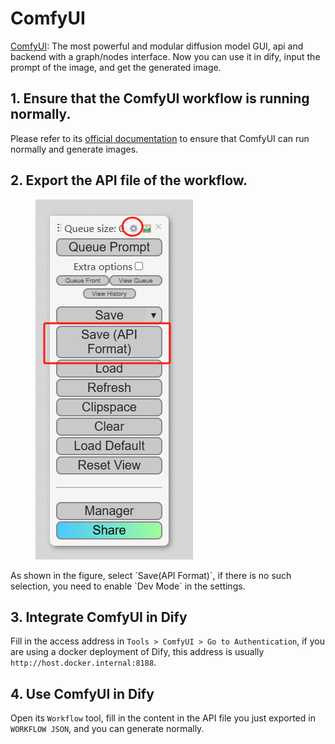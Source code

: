 # ComfyUI
[ComfyUI](https://www.comfy.org/): The most powerful and modular diffusion model GUI, api and backend with a graph/nodes interface. Now you can use it in dify, input the prompt of the image, and get the generated image.

## 1. Ensure that the ComfyUI workflow is running normally.  
Please refer to its [official documentation](https://docs.comfy.org/get_started/gettingstarted) to ensure that ComfyUI can run normally and generate images.

## 2. Export the API file of the workflow. 
<figure><img src="/en/.gitbook/assets/guides/tools/comfyui.png" alt=""><figcaption></figcaption></figure>
As shown in the figure, select `Save(API Format)`, if there is no such selection, you need to enable `Dev Mode` in the settings.

## 3. Integrate ComfyUI in Dify  
Fill in the access address in `Tools > ComfyUI > Go to Authentication`, if you are using a docker deployment of Dify, this address is usually `http://host.docker.internal:8188`.

## 4. Use ComfyUI in Dify
Open its `Workflow` tool, fill in the content in the API file you just exported in `WORKFLOW JSON`, and you can generate normally.
